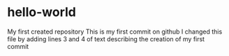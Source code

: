 # hello-world
My first created repository
This is my first commit on github
I changed this file by adding lines 3 and 4 of text describing the creation of my first commit

